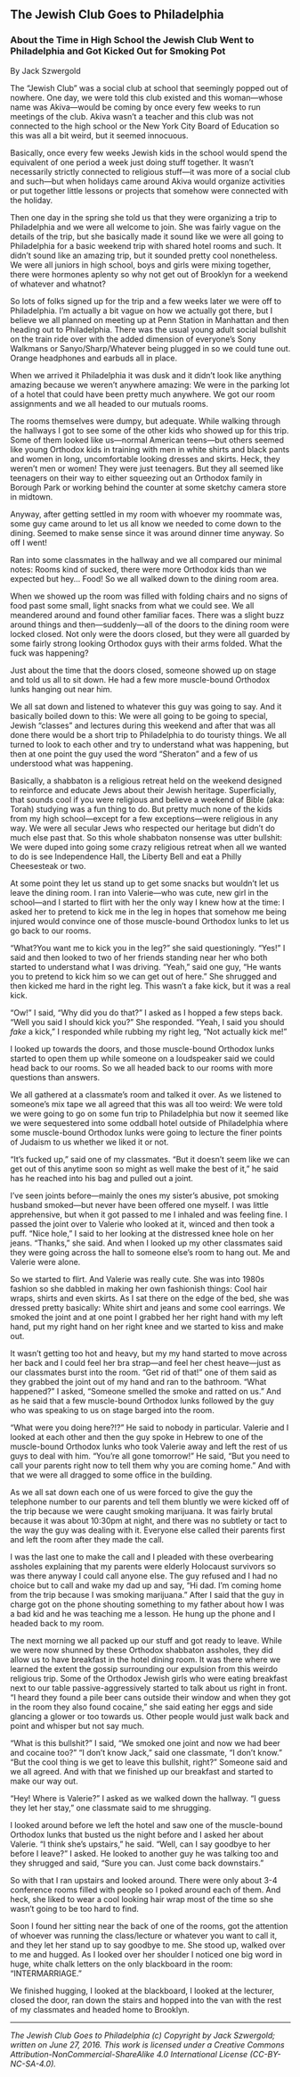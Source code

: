 ## The Jewish Club Goes to Philadelphia
### About the Time in High School the Jewish Club Went to Philadelphia and Got Kicked Out for Smoking Pot

By Jack Szwergold

The “Jewish Club” was a social club at school that seemingly popped out of nowhere. One day, we were told this club existed and this woman—whose name was Akiva—would be coming by once every few weeks to run meetings of the club. Akiva wasn’t a teacher and this club was not connected to the high school or the New York City Board of Education so this was all a bit weird, but it seemed innocuous.

Basically, once every few weeks Jewish kids in the school would spend the equivalent of one period a week just doing stuff together. It wasn’t necessarily strictly connected to religious stuff—it was more of a social club and such—but when holidays came around Akiva would organize activities or put together little lessons or projects that somehow were connected with the holiday.

Then one day in the spring she told us that they were organizing a trip to Philadelphia and we were all welcome to join. She was fairly vague on the details of the trip, but she basically made it sound like we were all going to Philadelphia for a basic weekend trip with shared hotel rooms and such. It didn’t sound like an amazing trip, but it sounded pretty cool nonetheless. We were all juniors in high school, boys and girls were mixing together, there were hormones aplenty so why not get out of Brooklyn for a weekend of whatever and whatnot?

So lots of folks signed up for the trip and a few weeks later we were off to Philadelphia. I’m actually a bit vague on how we actually got there, but I believe we all planned on meeting up at Penn Station in Manhattan and then heading out to Philadelphia. There was the usual young adult social bullshit on the train ride over with the added dimension of everyone’s Sony Walkmans or Sanyo/Sharp/Whatever being plugged in so we could tune out. Orange headphones and earbuds all in place.

When we arrived it Philadelphia it was dusk and it didn’t look like anything amazing because we weren’t anywhere amazing: We were in the parking lot of a hotel that could have been pretty much anywhere. We got our room assignments and we all headed to our mutuals rooms.

The rooms themselves were dumpy, but adequate. While walking through the hallways I got to see some of the other kids who showed up for this trip. Some of them looked like us—normal American teens—but others seemed like young Orthodox kids in training with men in white shirts and black pants and women in long, uncomfortable looking dresses and skirts. Heck, they weren’t men or women! They were just teenagers. But they all seemed like teenagers on their way to either squeezing out an Orthodox family in Borough Park or working behind the counter at some sketchy camera store in midtown.

Anyway, after getting settled in my room with whoever my roommate was, some guy came around to let us all know we needed to come down to the dining. Seemed to make sense since it was around dinner time anyway. So off I went!

Ran into some classmates in the hallway and we all compared our minimal notes: Rooms kind of sucked, there were more Orthodox kids than we expected but hey… Food! So we all walked down to the dining room area.

When we showed up the room was filled with folding chairs and no signs of food past some small, light snacks from what we could see. We all meandered around and found other familiar faces. There was a slight buzz around things and then—suddenly—all of the doors to the dining room were locked closed. Not only were the doors closed, but they were all guarded by some fairly strong looking Orthodox guys with their arms folded. What the fuck was happening?

Just about the time that the doors closed, someone showed up on stage and told us all to sit down. He had a few more muscle-bound Orthodox lunks hanging out near him.

We all sat down and listened to whatever this guy was going to say. And it basically boiled down to this: We were all going to be going to special, Jewish “classes” and lectures during this weekend and after that was all done there would be a short trip to Philadelphia to do touristy things. We all turned to look to each other and try to understand what was happening, but then at one point the guy used the word “Sheraton” and a few of us understood what was happening.

Basically, a shabbaton is a religious retreat held on the weekend designed to reinforce and educate Jews about their Jewish heritage. Superficially, that sounds cool if you were religious and believe a weekend of Bible (aka: Torah) studying was a fun thing to do. But pretty much none of the kids from my high school—except for a few exceptions—were religious in any way. We were all secular Jews who respected our heritage but didn’t do much else past that. So this whole shabbaton nonsense was utter bullshit: We were duped into going some crazy religious retreat when all we wanted to do is see Independence Hall, the Liberty Bell and eat a Philly Cheesesteak or two.

At some point they let us stand up to get some snacks but wouldn’t let us leave the dining room. I ran into Valerie—who was cute, new girl in the school—and I started to flirt with her the only way I knew how at the time: I asked her to pretend to kick me in the leg in hopes that somehow me being injured would convince one of those muscle-bound Orthodox lunks to let us go back to our rooms.

“What?You want me to kick you in the leg?” she said questioningly. “Yes!” I said and then looked to two of her friends standing near her who both started to understand what I was driving. “Yeah,” said one guy, “He wants you to pretend to kick him so we can get out of here.” She shrugged and then kicked me hard in the right leg. This wasn’t a fake kick, but it was a real kick.

“Ow!” I said, “Why did you do that?” I asked as I hopped a few steps back. “Well you said I should kick you?” She responded. “Yeah, I said you should *fake* a kick,” I responded while rubbing my right leg, “Not actually kick me!”

I looked up towards the doors, and those muscle-bound Orthodox lunks started to open them up while someone on a loudspeaker said we could head back to our rooms. So we all headed back to our rooms with more questions than answers.

We all gathered at a classmate’s room and talked it over. As we listened to someone’s mix tape we all agreed that this was all too weird: We were told we were going to go on some fun trip to Philadelphia but now it seemed like we were sequestered into some oddball hotel outside of Philadelphia where some muscle-bound Orthodox lunks were going to lecture the finer points of Judaism to us whether we liked it or not.

“It’s fucked up,” said one of my classmates. “But it doesn’t seem like we can get out of this anytime soon so might as well make the best of it,” he said has he reached into his bag and pulled out a joint.

I’ve seen joints before—mainly the ones my sister’s abusive, pot smoking husband smoked—but never have been offered one myself. I was little apprehensive, but when it got passed to me I inhaled and was feeling fine. I passed the joint over to Valerie who looked at it, winced and then took a puff. “Nice hole,” I said to her looking at the distressed knee hole on her jeans. “Thanks,” she said. And when I looked up my other classmates said they were going across the hall to someone else’s room to hang out. Me and Valerie were alone.

So we started to flirt. And Valerie was really cute. She was into 1980s fashion so she dabbled in making her own fashionish things: Cool hair wraps, shirts and even skirts. As I sat there on the edge of the bed, she was dressed pretty basically: White shirt and jeans and some cool earrings. We smoked the joint and at one point I grabbed her her right hand with my left hand, put my right hand on her right knee and we started to kiss and make out.

It wasn’t getting too hot and heavy, but my my hand started to move across her back and I could feel her bra strap—and feel her chest heave—just as our classmates burst into the room. “Get rid of that!” one of them said as they grabbed the joint out of my hand and ran to the bathroom. “What happened?” I asked, “Someone smelled the smoke and ratted on us.” And as he said that a few muscle-bound Orthodox lunks followed by the guy who was speaking to us on stage barged into the room.

“What were you doing here?!?” He said to nobody in particular. Valerie and I looked at each other and then the guy spoke in Hebrew to one of the muscle-bound Orthodox lunks who took Valerie away and left the rest of us guys to deal with him. “You’re all gone tomorrow!” He said, “But you need to call your parents right now to tell them why you are coming home.” And with that we were all dragged to some office in the building.

As we all sat down each one of us were forced to give the guy the telephone number to our parents and tell them bluntly we were kicked off of the trip because we were caught smoking marijuana. It was fairly brutal because it was about 10:30pm at night, and there was no subtlety or tact to the way the guy was dealing with it. Everyone else called their parents first and left the room after they made the call.

I was the last one to make the call and I pleaded with these overbearing assholes explaining that my parents were elderly Holocaust survivors so was there anyway I could call anyone else. The guy refused and I had no choice but to call and wake my dad up and say, “Hi dad. I’m coming home from the trip because I was smoking marijuana.” After I said that the guy in charge got on the phone shouting something to my father about how I was a bad kid and he was teaching me a lesson. He hung up the phone and I headed back to my room.

The next morning we all packed up our stuff and got ready to leave. While we were now shunned by these Orthodox shabbaton assholes, they did allow us to have breakfast in the hotel dining room. It was there where we learned the extent the gossip surrounding our expulsion from this weirdo religious trip. Some of the Orthodox Jewish girls who were eating breakfast next to our table passive-aggressively started to talk about us right in front. “I heard they found a pile beer cans outside their window and when they got in the room they also found cocaine,” she said eating her eggs and side glancing a glower or too towards us. Other people would just walk back and point and whisper but not say much.

“What is this bullshit?” I said, “We smoked one joint and now we had beer and cocaine too?” “I don’t know Jack,” said one classmate, “I don’t know.” “But the cool thing is we get to leave this bullshit, right?” Someone said and we all agreed. And with that we finished up our breakfast and started to make our way out.

“Hey! Where is Valerie?” I asked as we walked down the hallway. “I guess they let her stay,” one classmate said to me shrugging.

I looked around before we left the hotel and saw one of the muscle-bound Orthodox lunks that busted us the night before and I asked her about Valerie. “I think she’s upstairs,” he said. “Well, can I say goodbye to her before I leave?” I asked. He looked to another guy he was talking too and they shrugged and said, “Sure you can. Just come back downstairs.”

So with that I ran upstairs and looked around. There were only about 3-4 conference rooms filled with people so I poked around each of them. And heck, she liked to wear a cool looking hair wrap most of the time so she wasn’t going to be too hard to find.

Soon I found her sitting near the back of one of the rooms, got the attention of whoever was running the class/lecture or whatever you want to call it, and they let her stand up to say goodbye to me. She stood up, walked over to me and hugged. As I looked over her shoulder I noticed one big word in huge, white chalk letters on the only blackboard in the room: “INTERMARRIAGE.”

We finished hugging, I looked at the blackboard, I looked at the lecturer, closed the door, ran down the stairs and hopped into the van with the rest of my classmates and headed home to Brooklyn.

***

*The Jewish Club Goes to Philadelphia (c) Copyright by Jack Szwergold; written on June 27, 2016. This work is licensed under a Creative Commons Attribution-NonCommercial-ShareAlike 4.0 International License (CC-BY-NC-SA-4.0).*
